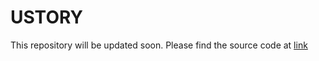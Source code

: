 # USTORY

This repository will be updated soon. Please find the source code at [link](https://www.dropbox.com/s/ofddddgj65h566x/USTORY-code.zip?dl=0)
